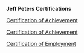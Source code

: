 **Jeff Peters Certifications**



[Certification of Achievement](https://github.com/DennisMire/test2.github.io/blob/main/JeffPeters/JeffPetersCertificationOfAchievement.png#:~:text=JeffPetersCertificationOfAchievement.png?raw=true)


[Certification of Achievement](/JeffPetersCertificationOfAchievement.png#:~:text=JeffPetersCertificationOfAchievement.png?raw=true)


[Certification of Employment](https://github.com/DennisMire/test2.github.io/edit/main/JeffPeters/readme.md#:~:text=JeffPetersCertificationOfEmployment.png?raw=true)
